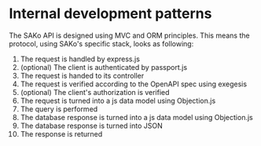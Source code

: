 # Internal development patterns
The SAKo API is designed using MVC and ORM principles. This means the protocol, using SAKo's specific stack, looks as following:

1. The request is handled by express.js
2. (optional) The client is authenticated by passport.js
3. The request is handed to its controller
4. The request is verified according to the OpenAPI spec using exegesis
5. (optional) The client's authorization is verified
6. The request is turned into a js data model using Objection.js
7. The query is performed
8. The database response is turned into a js data model using Objection.js
9. The database response is turned into JSON
10. The response is returned
